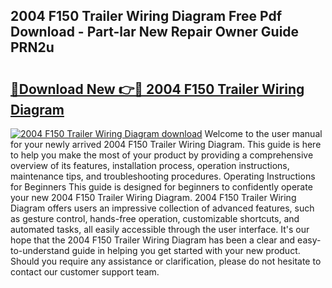 ## 2004 F150 Trailer Wiring Diagram Free Pdf Download - Part-lar New Repair Owner Guide PRN2u

# <h2><a href="http://dfjqjo.blite.top/?on=2004+F150+Trailer+Wiring+Diagram">🔗Download New 👉🔴 2004 F150 Trailer Wiring Diagram</a></h2>

[![2004 F150 Trailer Wiring Diagram download](https://i.imgur.com/lujVjoI.png)](http://dfjqjo.blite.top/?on=2004+F150+Trailer+Wiring+Diagram)
Welcome to the user manual for your newly arrived 2004 F150 Trailer Wiring Diagram. This guide is here to help you make the most of your product by providing a comprehensive overview of its features, installation process, operation instructions, maintenance tips, and troubleshooting procedures. Operating Instructions for Beginners This guide is designed for beginners to confidently operate your new 2004 F150 Trailer Wiring Diagram. 2004 F150 Trailer Wiring Diagram offers users an impressive collection of advanced features, such as gesture control, hands-free operation, customizable shortcuts, and automated tasks, all easily accessible through the user interface. It's our hope that the 2004 F150 Trailer Wiring Diagram has been a clear and easy-to-understand guide in helping you get started with your new product. Should you require any assistance or clarification, please do not hesitate to contact our customer support team.
